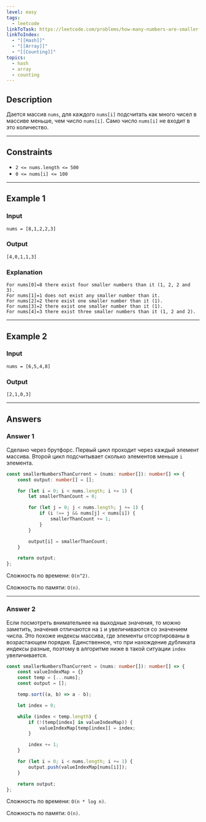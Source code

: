 ```yaml
---
level: easy
tags:
  - leetcode
linkToTask: https://leetcode.com/problems/how-many-numbers-are-smaller-than-the-current-number/
linkToIndex:
  - "[[Hash]]"
  - "[[Array]]"
  - "[[Counting]]"
topics:
  - hash
  - array
  - counting
---
```

## Description

Дается массив `nums`, для каждого `nums[i]` подсчитать как много чисел в массиве меньше, чем число `nums[i]`. Само число `nums[i]` не входит в это количество.

---
## Constraints

- `2 <= nums.length <= 500`
- `0 <= nums[i] <= 100`

---
## Example 1

### Input

```
nums = [8,1,2,2,3]
```
### Output

```
[4,0,1,1,3]
```
### Explanation

```
For nums[0]=8 there exist four smaller numbers than it (1, 2, 2 and 3). 
For nums[1]=1 does not exist any smaller number than it.
For nums[2]=2 there exist one smaller number than it (1). 
For nums[3]=2 there exist one smaller number than it (1). 
For nums[4]=3 there exist three smaller numbers than it (1, 2 and 2).
```

---
## Example 2

### Input

```
nums = [6,5,4,8]
```
### Output

```
[2,1,0,3]
```

---
## Answers

### Answer 1

Сделано через брутфорс.
Первый цикл проходит через каждый элемент массива.
Второй цикл подсчитывает сколько элементов меньше `i` элемента.

```typescript
const smallerNumbersThanCurrent = (nums: number[]): number[] => {
	const output: number[] = [];

	for (let i = 0; i < nums.length; i += 1) {
		let smallerThanCount = 0;

		for (let j = 0; j < nums.length; j += 1) {
			if (i !== j && nums[j] < nums[i]) {
				smallerThanCount += 1;
			}
		}

		output[i] = smallerThanCount;
	}

	return output;
};
```

Сложность по времени: `O(n^2)`.

Сложность по памяти: `O(n)`.

---
### Answer 2

Если посмотреть внимательнее на выходные значения, то можно заметить, значения отличаются на `1` и увеличиваются со значением числа. Это похоже индексы массива, где элементы отсортированы в возрастающем порядке.
Единственное, что при нахождение дубликата индексы разные, поэтому в алгоритме ниже в такой ситуации `index` увеличивается.

```typescript
const smallerNumbersThanCurrent = (nums: number[]): number[] => {
	const valueIndexMap = {}
	const temp = [...nums];
	const output = [];

	temp.sort((a, b) => a - b);

	let index = 0;

	while (index < temp.length) {
		if (!(temp[index] in valueIndexMap)) {
			valueIndexMap[temp[index]] = index;
		}

		index += 1;
	}

	for (let i = 0; i < nums.length; i += 1) {
		output.push(valueIndexMap[nums[i]]);
	}

	return output;
};
```

Сложность по времени: `O(n * log n)`.

Сложность по памяти: `O(n)`.

